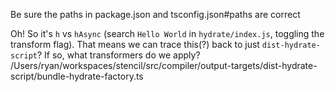 Be sure the paths in package.json and tsconfig.json#paths are correct

Oh! So it's `h` vs `hAsync` (search `Hello World` in `hydrate/index.js`, toggling the transform flag).
That means we can trace this(?) back to just `dist-hydrate-script`?
If so, what transformers do we apply? /Users/ryan/workspaces/stencil/src/compiler/output-targets/dist-hydrate-script/bundle-hydrate-factory.ts